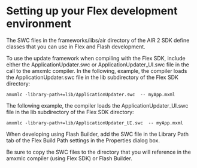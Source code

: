 # Setting up your Flex development environment

<div>

The SWC files in the frameworks/libs/air directory of the AIR 2 SDK define
classes that you can use in Flex and Flash development.

To use the update framework when compiling with the Flex SDK, include either the
ApplicationUpdater.swc or ApplicationUpdater_UI.swc file in the call to the
amxmlc compiler. In the following, example, the compiler loads the
ApplicationUpdater.swc file in the lib subdirectory of the Flex SDK directory:

    amxmlc -library-path+=lib/ApplicationUpdater.swc  -- myApp.mxml

The following example, the compiler loads the ApplicationUpdater_UI.swc file in
the lib subdirectory of the Flex SDK directory:

    amxmlc -library-path+=lib/ApplicationUpdater_UI.swc  -- myApp.mxml

When developing using Flash Builder, add the SWC file in the Library Path tab of
the Flex Build Path settings in the Properties dialog box.

Be sure to copy the SWC files to the directory that you will reference in the
amxmlc compiler (using Flex SDK) or Flash Builder.

</div>

<div>

<div>



</div>

</div>
